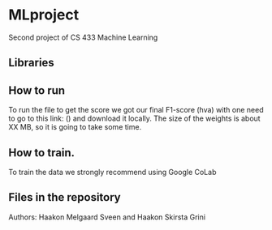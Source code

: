 # MLproject
Second project of CS 433 Machine Learning

## Libraries

## How to run
To run the file to get the score we got our final F1-score (hva) with one need to go to this link: () and download it locally. The size of the weights is about XX MB, so it is going to take some time. 



## How to train.
To train the data we strongly recommend using Google CoLab 

## Files in the repository



Authors: Haakon Melgaard Sveen and Haakon Skirsta Grini
